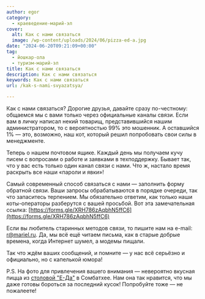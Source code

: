 ```yaml
---
author: egor
category:
  - краеведение-марий-эл
cover:
  alt: Как с нами связаться
  image: /wp-content/uploads/2024/06/pizza-ed-a.jpg
date: "2024-06-20T09:21:09+00:00"
tag:
  - йошкар-ола
  - туризм-марий-эл
title: Как с нами связаться
description: Как с нами связаться
keywords: Как с нами связаться
url: /kak-s-nami-svyazatsya/

---
```

Как с нами связаться? Дорогие друзья, давайте сразу по-честному: общаемся мы с вами только через официальные каналы связи. Если вам в личку написал некий товарищ, представившийся нашим администратором, то с вероятностью 99% это мошенник. А оставшийся 1% — это, возможно, наш кот, который решил попробовать свои силы в менеджменте.

Теперь о нашем почтовом ящике. Каждый день мы получаем кучу писем с вопросами о работе и заявками в техподдержку. Бывает так, что у вас есть только один канал связи с нами. Что ж, настало время раскрыть все наши «пароли и явки»!

Самый современный способ связаться с нами — заполнить форму обратной связи. Ваши запросы обрабатываются в порядке очереди, так что запаситесь терпением. Мы обязательно ответим, как только наши коты-операторы разберутся с вашей просьбой. Вот эта замечательная ссылка: [https://forms.gle/XRH786zAqbhN5ffC6](https://forms.gle/XRH786zAqbhN5ffC6)

Если вы любитель старинных методов связи, то пишите нам на e-mail: [r@mariel.ru](mailto:r@mariel.ru). Да, мы всё ещё читаем письма, как в старые добрые времена, когда Интернет шумел, а модемы пищали.

Так что ждём ваших сообщений, и помните — у нас всё серьёзно и официально, но с капелькой юмора!

P.S. На фото для привлечения вашего внимания — невероятно вкусная пицца из [столовой "Е-Да"](/e-da/) в Сомбатхее. Нам она так нравится, что мы даже готовы бороться за последний кусок! Попробуйте тоже — не пожалеете!
